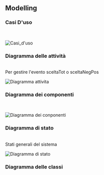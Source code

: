 <h2>Modelling</h3>
<h3>Casi D'uso</h3><br>

![Casi_d'uso](https://user-images.githubusercontent.com/40872910/213004792-017065db-68cf-4380-becc-3bb601cc4050.png)<br>
<h3>Diagramma delle attività</h3><br>
Per gestire l'evento sceltaTot o sceltaNegPos<br>
  
![Diagramma attivita](https://user-images.githubusercontent.com/40872910/213005257-b6f847d0-c69d-472d-b81c-2927eb3e3cdf.jpg)

<h3>Diagramma dei componenti</h3><br>

![Diagramma dei conponenti](https://user-images.githubusercontent.com/47183391/213031978-6515af02-a438-438d-bdda-4b23fc3267c9.JPG)

<h3>Diagramma di stato</h3><br>
Stati generali del sistema<br>

![Diagramma di stato ](https://user-images.githubusercontent.com/40872910/213005299-46f097e8-e581-4e04-a95e-687cdb91f5d3.jpeg)

<h3>Diagramma delle classi</h3><br>

